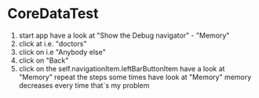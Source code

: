 # CoreDataTest
1. start app
have a look at "Show the Debug navigator" - "Memory"
2. click at i.e. "doctors"
3. click on i.e "Anybody else"
4. click on "Back"
5. click on the self.navigationItem.leftBarButtonItem
have a look at "Memory"
repeat the steps some times
have look at "Memory"
memory decreases every time
that´s my problem
